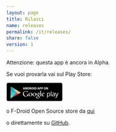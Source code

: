 ```yaml
---
layout: page
title: Rilasci
name: releases
permalink: /it/releases/
share: false
version: 1
---
```


Attenzione: questa app è ancora in Alpha.

Se vuoi provarla vai sul Play Store:

<a href="https://play.google.com/apps/testing/com.greenaddress.abcore" target="_blank" ><img style="width: 150px;" src="/assets/images/playstore.png"></a>

o F-Droid Open Source store da [qui](https://f-droid.org/repository/browse/?fdfilter=abcore&fdid=com.greenaddress.abcore)

o direttamente su [GitHub](https://github.com/greenaddress/abcore/releases/tag/v0.53alphaPoC).

<!-- {% include releases.html %} -->
